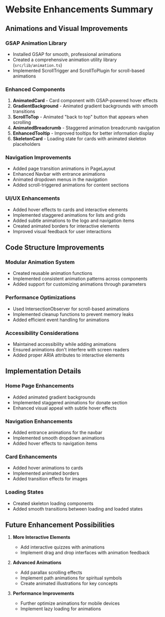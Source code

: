 # Website Enhancements Summary

## Animations and Visual Improvements

### GSAP Animation Library
- Installed GSAP for smooth, professional animations
- Created a comprehensive animation utility library (`src/lib/animation.ts`)
- Implemented ScrollTrigger and ScrollToPlugin for scroll-based animations

### Enhanced Components
1. **AnimatedCard** - Card component with GSAP-powered hover effects
2. **GradientBackground** - Animated gradient backgrounds with smooth transitions
3. **ScrollToTop** - Animated "back to top" button that appears when scrolling
4. **AnimatedBreadcrumb** - Staggered animation breadcrumb navigation
5. **EnhancedTooltip** - Improved tooltips for better information display
6. **SkeletonCard** - Loading state for cards with animated skeleton placeholders

### Navigation Improvements
- Added page transition animations in PageLayout
- Enhanced Navbar with entrance animations
- Animated dropdown menus in the navigation
- Added scroll-triggered animations for content sections

### UI/UX Enhancements
- Added hover effects to cards and interactive elements
- Implemented staggered animations for lists and grids
- Added subtle animations to the logo and navigation items
- Created animated borders for interactive elements
- Improved visual feedback for user interactions

## Code Structure Improvements

### Modular Animation System
- Created reusable animation functions
- Implemented consistent animation patterns across components
- Added support for customizing animations through parameters

### Performance Optimizations
- Used IntersectionObserver for scroll-based animations
- Implemented cleanup functions to prevent memory leaks
- Added efficient event handling for animations

### Accessibility Considerations
- Maintained accessibility while adding animations
- Ensured animations don't interfere with screen readers
- Added proper ARIA attributes to interactive elements

## Implementation Details

### Home Page Enhancements
- Added animated gradient backgrounds
- Implemented staggered animations for donate section
- Enhanced visual appeal with subtle hover effects

### Navigation Enhancements
- Added entrance animations for the navbar
- Implemented smooth dropdown animations
- Added hover effects to navigation items

### Card Enhancements
- Added hover animations to cards
- Implemented animated borders
- Added transition effects for images

### Loading States
- Created skeleton loading components
- Added smooth transitions between loading and loaded states

## Future Enhancement Possibilities

1. **More Interactive Elements**
   - Add interactive quizzes with animations
   - Implement drag and drop interfaces with animation feedback

2. **Advanced Animations**
   - Add parallax scrolling effects
   - Implement path animations for spiritual symbols
   - Create animated illustrations for key concepts

3. **Performance Improvements**
   - Further optimize animations for mobile devices
   - Implement lazy loading for animations
